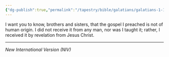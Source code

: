 ```yaml
---
{"dg-publish":true,"permalink":"/tapestry/bible/galatians/galatians-1-11-12/","title":"Galatians 1:11-12","tags":["bible-verse"],"dgHomeLink":true,"dgShowLocalGraph":true,"dgEnableSearch":true}
---
```



I want you to know, brothers and sisters, that the gospel I preached is not of human origin. I did not receive it from any man, nor was I taught it; rather, I received it by revelation from Jesus Christ.


---
*New International Version (NIV)*